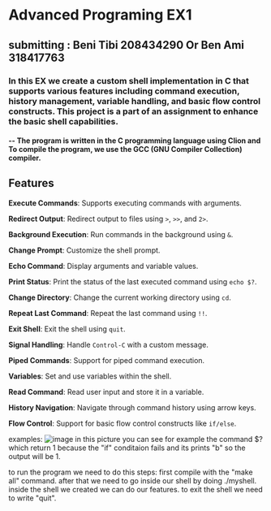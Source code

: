 # Advanced Programing EX1
## submitting : Beni Tibi 208434290 Or Ben Ami 318417763
### In this EX we create a custom shell implementation in C that supports various features including command execution, history management, variable handling, and basic flow control constructs. This project is a part of an assignment to enhance the basic shell capabilities.
#### -- The program is written in the C programming language using Clion and To compile the program, we use the GCC (GNU Compiler Collection) compiler.

## Features

 **Execute Commands**: Supports executing commands with arguments.
 
 **Redirect Output**: Redirect output to files using `>`, `>>`, and `2>`.
 
 **Background Execution**: Run commands in the background using `&`.
 
 **Change Prompt**: Customize the shell prompt.
 
 **Echo Command**: Display arguments and variable values.
 
 **Print Status**: Print the status of the last executed command using `echo $?`.
 
 **Change Directory**: Change the current working directory using `cd`.
 
 **Repeat Last Command**: Repeat the last command using `!!`.
 
 **Exit Shell**: Exit the shell using `quit`.
 
 **Signal Handling**: Handle `Control-C` with a custom message.
 
 **Piped Commands**: Support for piped command execution.
 
 **Variables**: Set and use variables within the shell.
 
 **Read Command**: Read user input and store it in a variable.
 
 **History Navigation**: Navigate through command history using arrow keys.
 
 **Flow Control**: Support for basic flow control constructs like `if/else`.


 

 examples:
 ![image](https://github.com/Benit1/Advanced_Programing_EX1/assets/110784868/9b7448c9-e067-45a2-91d7-f534d034d8d0)
in this picture you can see for example the command $? which return 1 because the "if" conditaion fails and its prints "b"
so the output will be 1.

to run the program we need to do this steps:
first compile with the "make all" command.
after that we need to go inside our shell by doing ./myshell.
inside the shell we created we can do our features.
to exit the shell we need to write "quit".




 
 
